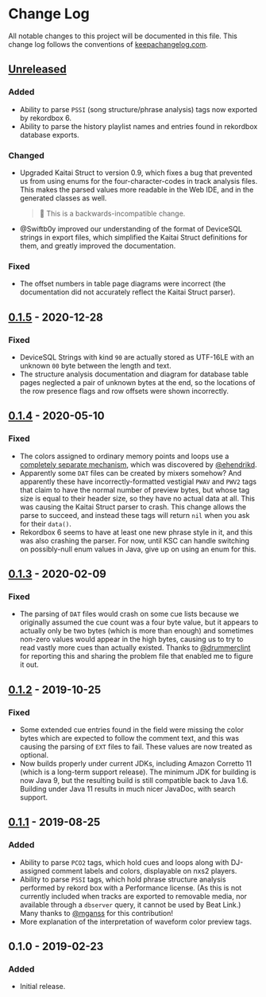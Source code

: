 # Change Log

All notable changes to this project will be documented in this file.
This change log follows the conventions of
[keepachangelog.com](http://keepachangelog.com/).

## [Unreleased][unreleased]

### Added

- Ability to parse `PSSI` (song structure/phrase analysis) tags now
  exported by rekordbox 6.
- Ability to parse the history playlist names and entries found in
  rekordbox database exports.

### Changed

- Upgraded Kaitai Struct to version 0.9, which fixes a bug that
  prevented us from using enums for the four-character-codes in
  track analysis files. This makes the parsed values more readable
  in the Web IDE, and in the generated classes as well.
  > :wrench:  This is a backwards-incompatible change.
- @Swiftb0y improved our understanding of the format of DeviceSQL
  strings in export files, which simplified the Kaitai Struct
  definitions for them, and greatly improved the documentation.

### Fixed

- The offset numbers in table page diagrams were incorrect (the
  documentation did not accurately reflect the Kaitai Struct parser).

## [0.1.5] - 2020-12-28

### Fixed

- DeviceSQL Strings with kind `90` are actually stored as UTF-16LE with
  an unknown `00` byte between the length and text.
- The structure analysis documentation and diagram for database table
  pages neglected a pair of unknown bytes at the end, so the locations
  of the row presence flags and row offsets were shown incorrectly.

## [0.1.4] - 2020-05-10

### Fixed

- The colors assigned to ordinary memory points and loops use
  a [completely separate mechanism](https://github.com/Deep-Symmetry/crate-digger/pull/13),
  which was discovered by [@ehendrikd](https://github.com/ehendrikd).
- Apparently some `DAT` files can be created by mixers somehow? And
  apparently these have incorrectly-formatted vestigial `PWAV` and
  `PWV2` tags that claim to have the normal number of preview bytes,
  but whose tag size is equal to their header size, so they have no
  actual data at all. This was causing the Kaitai Struct parser to
  crash. This change allows the parse to succeed, and instead these
  tags will return `nil` when you ask for their `data()`.
- Rekordbox 6 seems to have at least one new phrase style in it, and
  this was also crashing the parser. For now, until KSC can handle
  switching on possibly-null enum values in Java, give up on using an
  enum for this.


## [0.1.3] - 2020-02-09

### Fixed

- The parsing of `DAT` files would crash on some cue lists because we
  originally assumed the cue count was a four byte value, but it
  appears to actually only be two bytes (which is more than enough)
  and sometimes non-zero values would appear in the high bytes,
  causing us to try to read vastly more cues than actually existed.
  Thanks to [@drummerclint](https://github.com/drummerclint) for
  reporting this and sharing the problem file that enabled me to
  figure it out.


## [0.1.2] - 2019-10-25

### Fixed

- Some extended cue entries found in the field were missing the color
  bytes which are expected to follow the comment text, and this was
  causing the parsing of `EXT` files to fail. These values are now
  treated as optional.
- Now builds properly under current JDKs, including Amazon Corretto 11
  (which is a long-term support release). The minimum JDK for building
  is now Java 9, but the resulting build is still compatible back to
  Java 1.6. Building under Java 11 results in much nicer JavaDoc, with
  search support.


## [0.1.1] - 2019-08-25

### Added

- Ability to parse `PCO2` tags, which hold cues and loops along with
  DJ-assigned comment labels and colors, displayable on nxs2 players.
- Ability to parse `PSSI` tags, which hold phrase structure analysis
  performed by rekord box with a Performance license. (As this is not
  currently included when tracks are exported to removable media,
  nor available through a `dbserver` query, it cannot be used by
  Beat Link.) Many thanks to [@mganss](https://github.com/mganss) for
  this contribution!
- More explanation of the interpretation of waveform color preview
  tags.


## 0.1.0 - 2019-02-23

### Added

- Initial release.


[unreleased]: https://github.com/Deep-Symmetry/crate-digger/compare/v0.1.5...HEAD
[0.1.5]: https://github.com/Deep-Symmetry/crate-digger/compare/v0.1.4...v0.1.5
[0.1.4]: https://github.com/Deep-Symmetry/crate-digger/compare/v0.1.3...v0.1.4
[0.1.3]: https://github.com/Deep-Symmetry/crate-digger/compare/v0.1.2...v0.1.3
[0.1.2]: https://github.com/Deep-Symmetry/crate-digger/compare/v0.1.1...v0.1.2
[0.1.1]: https://github.com/Deep-Symmetry/crate-digger/compare/v0.1.0...v0.1.1
